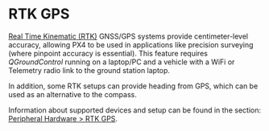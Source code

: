 # RTK GPS

[Real Time Kinematic (RTK)](https://en.wikipedia.org/wiki/Real_Time_Kinematic) GNSS/GPS systems provide centimeter-level accuracy, allowing PX4 to be used in applications like precision surveying (where pinpoint accuracy is essential). This feature requires *QGroundControl* running on a laptop/PC and a vehicle with a WiFi or Telemetry radio link to the ground station laptop.

In addition, some RTK setups can provide heading from GPS, which can be used as an alternative to the compass.

Information about supported devices and setup can be found in the section: [Peripheral Hardware > RTK GPS](../gps_compass/rtk_gps.md).